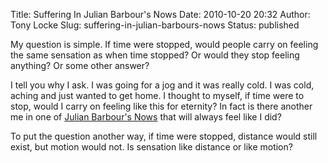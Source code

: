 Title: Suffering In Julian Barbour's Nows
Date: 2010-10-20 20:32
Author: Tony Locke
Slug: suffering-in-julian-barbours-nows
Status: published

My question is simple. If time were stopped, would people carry on feeling the same sensation as when time stopped? Or would they stop feeling anything? Or some other answer?

I tell you why I ask. I was going for a jog and it was really cold. I was cold, aching and just wanted to get home. I thought to myself, if time were to stop, would I carry on feeling like this for eternity? In fact is there another me in one of [Julian Barbour's Nows](http://en.wikipedia.org/wiki/Julian_Barbour) that will always feel like I did?

To put the question another way, if time were stopped, distance would still exist, but motion would not. Is sensation like distance or like motion?
